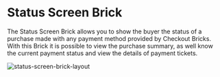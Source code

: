 # Status Screen Brick 

The Status Screen Brick allows you to show the buyer the status of a purchase made with any payment method provided by Checkout Bricks. With this Brick it is possible to view the purchase summary, as well know the current payment status and view the details of payment tickets.

![status-screen-brick-layout](checkout-bricks/status-screen-brick-layout-en.gif)